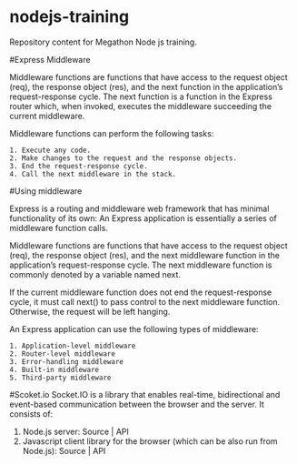 # nodejs-training
Repository content for Megathon Node js training.

#Express Middleware

Middleware functions are functions that have access to the request object (req), the response object (res), and the next function in the application’s request-response cycle. The next function is a function in the Express router which, when invoked, executes the middleware succeeding the current middleware.

Middleware functions can perform the following tasks:

    1. Execute any code.
    2. Make changes to the request and the response objects.
    3. End the request-response cycle.
    4. Call the next middleware in the stack.

#Using middleware

Express is a routing and middleware web framework that has minimal functionality of its own: An Express application is essentially a series of middleware function calls.

Middleware functions are functions that have access to the request object (req), the response object (res), and the next middleware function in the application’s request-response cycle. The next middleware function is commonly denoted by a variable named next.

If the current middleware function does not end the request-response cycle, it must call next() to pass control to the next middleware function. Otherwise, the request will be left hanging.

An Express application can use the following types of middleware:

    1. Application-level middleware
    2. Router-level middleware
    3. Error-handling middleware
    4. Built-in middleware
    5. Third-party middleware

#Scoket.io
Socket.IO is a library that enables real-time, bidirectional and event-based communication between the browser and the server. It consists of:

 1. Node.js server: Source | API
 2. Javascript client library for the browser (which can be also run from Node.js): Source | API
